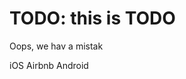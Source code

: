 
# TODO: this is TODO
Oops, we hav a mistak

[comment]: # (Oops, we hav a mistak the dg is smol an this shud flaag spelchek eror)


iOS Airbnb Android
